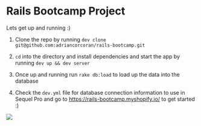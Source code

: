 # Rails Bootcamp Project

Lets get up and running :)

1. Clone the repo by running `dev clone git@github.com:adriancorcoran/rails-bootcamp.git`

1. `cd` into the directory and install dependencies and start the app by running `dev up && dev server`

1. Once up and running run `rake db:load` to load up the data into the database

1. Check the `dev.yml` file for database connection information to use in Sequel Pro and go to https://rails-bootcamp.myshopify.io/ to get started :)

![](https://screenshot.click/11-24-w7nyu-pl0e1.jpg)
